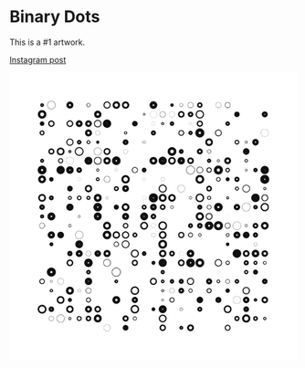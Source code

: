 # Binary Dots
This is a #1 artwork.

[Instagram post](https://www.instagram.com/p/BkMyZP9hDhQ)

![](https://github.com/nshaikhinurov/Processing/blob/dev/1.%20BinaryDots/BinaryDots/images/BinaryDots.jpg "Binary Dots")
